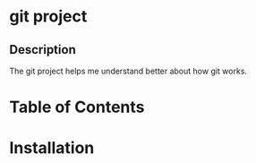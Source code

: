 # git project

## Description
The git project helps me understand better about how git works.

# Table of Contents

# Installation
